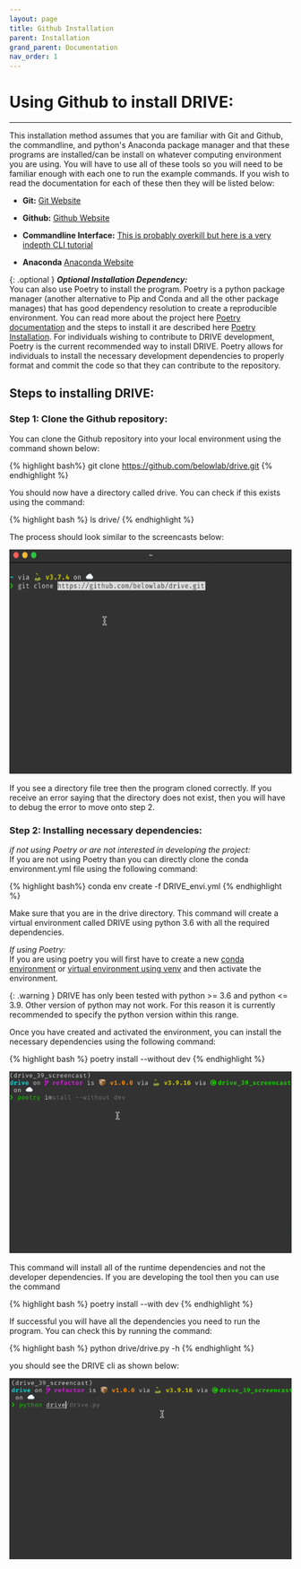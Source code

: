 ```yaml
---
layout: page
title: Github Installation
parent: Installation
grand_parent: Documentation
nav_order: 1
---
```

# Using Github to install DRIVE:
---

This installation method assumes that you are familiar with Git and Github, the commandline, and python's Anaconda package manager and that these programs are installed/can be install on whatever computing environment you are using. You will have to use all of these tools so you will need to be familiar enough with each one to run the example commands. If you wish to read the documentation for each of these then they will be listed below:

* **Git:** [Git Website](https://git-scm.com/)

* **Github:** [Github Website](https://github.com/)

* **Commandline Interface:** [This is probably overkill but here is a very indepth CLI tutorial](https://www.learnenough.com/command-line-tutorial)

* **Anaconda** [Anaconda Website](https://www.anaconda.com/)

{: .optional }
***Optional Installation Dependency:*** <br> 
You can also use Poetry to install the program. Poetry is a python package manager (another alternative to Pip and Conda and all the other package manages) that has good dependency resolution to create a reproducible environment. You can read more about the project here [Poetry documentation](https://python-poetry.org/) and the steps to install it are described here [Poetry Installation](https://python-poetry.org/docs/#installation). For individuals wishing to contribute to DRIVE development, Poetry is the current recommended way to install DRIVE. Poetry allows for individuals to install the necessary development dependencies to properly format and commit the code so that they can contribute to the repository. 

## Steps to installing DRIVE:

### Step 1: Clone the Github repository:
You can clone the Github repository into your local environment using the command shown below:

{% highlight bash%}
git clone https://github.com/belowlab/drive.git
{% endhighlight %}

You should now have a directory called drive. You can check if this exists using the command:

{% highlight bash %}
ls drive/
{% endhighlight %}

The process should look similar to the screencasts below:

<img src="/screencasts/github_cloning.gif" width="600" height="400" />
<!-- ![github cloning](/screencasts/github_cloning.gif) -->

If you see a directory file tree then the program cloned correctly. If you receive an error saying that the directory does not exist, then you will have to debug the error to move onto step 2.

### Step 2: Installing necessary dependencies:
*if not using Poetry or are not interested in developing the project:* <br>
If you are not using Poetry than you can directly clone the conda environment.yml file using the following command:

{% highlight bash%}
conda env create -f DRIVE_envi.yml
{% endhighlight %}

Make sure that you are in the drive directory. This command will create a virtual environment called DRIVE using python 3.6 with all the required dependencies. 

*If using Poetry:* <br>
If you are using poetry you will first have to create a new [conda environment](https://conda.io/projects/conda/en/latest/user-guide/tasks/manage-environments.html) or [virtual environment using venv](https://docs.python.org/3/library/venv.html) and then activate the environment.


{: .warning }
DRIVE has only been tested with python >= 3.6 and python <= 3.9. Other version of python may not work. For this reason it is currently recommended to specify the python version within this range.

Once you have created and activated the environment, you can install the necessary dependencies using the following command:

{% highlight bash %}
poetry install --without dev
{% endhighlight %}

![Poetry dependency installation](/screencasts/poetry_dependency_install.gif)

This command will install all of the runtime dependencies and not the developer dependencies. If you are developing the tool then you can use the command

{% highlight bash %}
poetry install --with dev
{% endhighlight %}

If successful you will have all the dependencies you need to run the program. You can check this by running the command:

{% highlight bash %}
python drive/drive.py -h
{% endhighlight %}

you should see the DRIVE cli as shown below: 

![DRIVE cli](/screencasts/drive_cli.gif)
